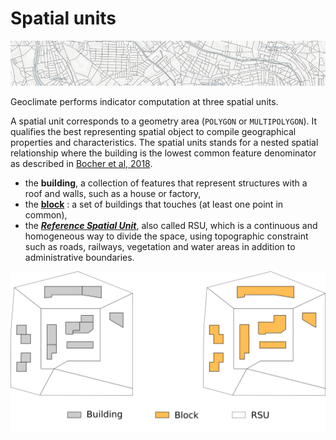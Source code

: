 # Spatial units



![banner_spatial_units](../../resources/images/chain_documentation/banner_spatial_units.png)



Geoclimate performs indicator computation at three spatial units.

A spatial unit corresponds to a geometry area (`POLYGON` or `MULTIPOLYGON`). It qualifies the best representing spatial object to compile geographical properties and characteristics. The spatial units stands for a nested spatial relationship where the building is the lowest common feature denominator as described in [Bocher et al, 2018](http://dx.doi.org/10.1016/j.uclim.2018.01.008).


- the **building**, a collection of features that represent structures with a roof and walls, such as a house or factory,
- the **[block](./block.md)** : a set of buildings that touches (at least one point in common),
- the ***[Reference Spatial Unit](./rsu.md)***, also called  RSU, which is a continuous and homogeneous way to divide the space,  using topographic constraint such as roads, railways, vegetation and water areas in addition to administrative boundaries.



![building_block_rsu](../../resources/images/chain_documentation/building_block_rsu.png)
